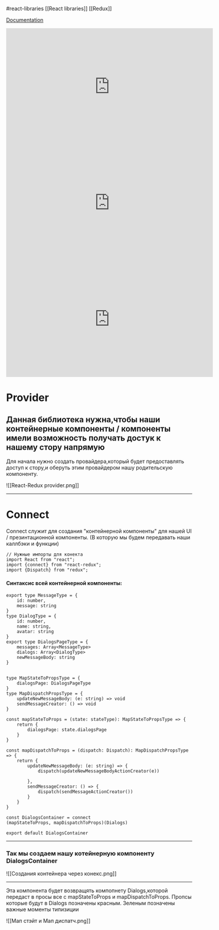 #react-libraries [[React libraries]] [[Redux]]

[Documentation](https://react-redux.js.org/)

<iframe width="560" height="315" src="https://www.youtube.com/embed/rax-pihie5U" title="YouTube video player" frameborder="0" allow="accelerometer; autoplay; clipboard-write; encrypted-media; gyroscope; picture-in-picture" allowfullscreen></iframe>
<iframe width="560" height="315" src="https://www.youtube.com/embed/cbnExb3GSFM" title="YouTube video player" frameborder="0" allow="accelerometer; autoplay; clipboard-write; encrypted-media; gyroscope; picture-in-picture" allowfullscreen></iframe>

<iframe width="560" height="315" src="https://www.youtube.com/embed/SYaHe-lP7eY" title="YouTube video player" frameborder="0" allow="accelerometer; autoplay; clipboard-write; encrypted-media; gyroscope; picture-in-picture" allowfullscreen></iframe>


# Provider
## Данная библиотека нужна,чтобы наши контейнерные компоненты / компоненты имели возможность получать достук к нашему стору напрямую

Для начала нужно создать провайдера,который будет предоставлять доступ к стору,и оберуть этим провайдером нашу родительскую компоненту.

![[React-Redux provider.png]]
____________________________
# Connect
Connect служит для создания "контейнерной компоненты" для нашей UI / презинтационной компоненты. (В которую мы будем передавать наши каллбэки и функции)

```tsx
// Нужные импорты для конекта
import React from "react";
import {connect} from "react-redux";  
import {Dispatch} from "redux";

```

#### Синтаксис всей контейнерной компоненты: 
```tsx
export type MessageType = {  
    id: number,  
    message: string  
}  
type DialogType = {  
    id: number,  
    name: string,  
    avatar: string  
}  
export type DialogsPageType = {  
    messages: Array<MessageType>  
    dialogs: Array<DialogType>  
    newMessageBody: string  
}


type MapStateToPropsType = {  
    dialogsPage: DialogsPageType  
}  
type MapDispatchPropsType = {  
    updateNewMessageBody: (e: string) => void  
    sendMessageCreator: () => void  
}  
  
const mapStateToProps = (state: stateType): MapStateToPropsType => {  
    return {  
        dialogsPage: state.dialogsPage  
    }  
}  
  
const mapDispatchToProps = (dispatch: Dispatch): MapDispatchPropsType => {  
    return {  
        updateNewMessageBody: (e: string) => {  
            dispatch(updateNewMessageBodyActionCreator(e))  
  
        },  
        sendMessageCreator: () => {  
            dispatch(sendMessageActionCreator())  
        }  
    }  
}  
  
const DialogsContainer = connect  
(mapStateToProps, mapDispatchToProps)(Dialogs)  
  
export default DialogsContainer

```

_______________________________________

### Так мы создаем нашу котейнерную компоненту DialogsContainer

![[Создания контейнера через конекс.png]]


_______________________________________


Эта компонента будет возвращять компопнету Dialogs,которой передаст в просы все с mapStateToProps и mapDispatchToProps.
Пропсы которые будут в Dialogs позначены красным.
Зеленым позначены важные моменты типизиции

![[Мап стэйт и Мап диспатч.png]]